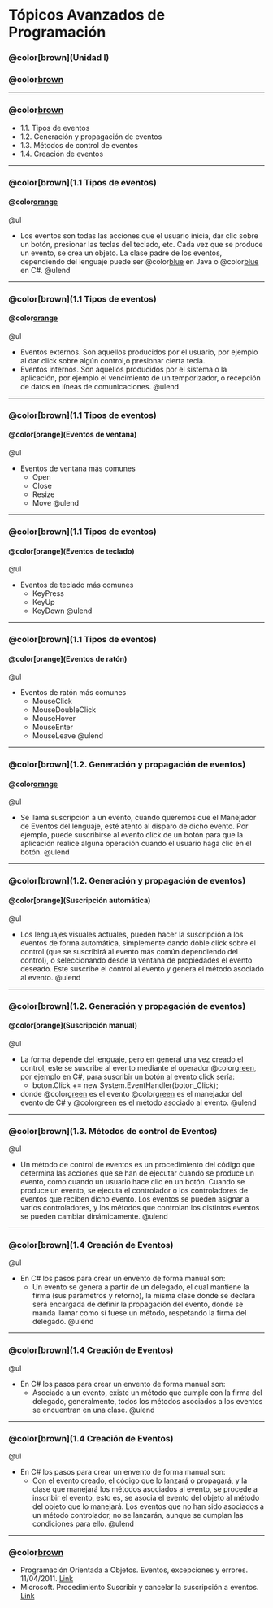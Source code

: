 # Tópicos Avanzados de Programación

### @color[brown](Unidad I)
### @color[brown](Eventos)

---
### @color[brown](Contenido)
- 1.1. Tipos de eventos
- 1.2. Generación y propagación de eventos
- 1.3. Métodos de control de eventos
- 1.4. Creación de eventos

---
### @color[brown](1.1 Tipos de eventos)
#### @color[orange](Introducción)
@ul
- Los eventos son todas las acciones que el usuario inicia, dar clic sobre un botón, presionar las teclas del teclado, etc. Cada vez que se produce un evento, se crea un objeto. La clase padre de los eventos, dependiendo del lenguaje puede ser @color[blue](java.awt.event) en Java o @color[blue](Sytem.EventHandler) en C#. 
@ulend

---
### @color[brown](1.1 Tipos de eventos)
#### @color[orange](Introducción)
@ul
- Eventos externos. Son aquellos producidos por el usuario, por ejemplo al dar click sobre algún control,o presionar cierta tecla.
- Eventos internos. Son aquellos producidos por el sistema o la aplicación, por ejemplo el vencimiento de un temporizador, o recepción de datos en líneas de comunicaciones.
@ulend

---
### @color[brown](1.1 Tipos de eventos)
#### @color[orange](Eventos de ventana)
@ul
- Eventos de ventana más comunes
    + Open
    + Close
    + Resize
    + Move
@ulend

---
### @color[brown](1.1 Tipos de eventos)
#### @color[orange](Eventos de teclado)
@ul
- Eventos de teclado más comunes
    + KeyPress
    + KeyUp
    + KeyDown
@ulend

---
### @color[brown](1.1 Tipos de eventos)
#### @color[orange](Eventos de ratón)
@ul
- Eventos de ratón más comunes
    + MouseClick
    + MouseDoubleClick
    + MouseHover
    + MouseEnter
    + MouseLeave
@ulend

---
### @color[brown](1.2. Generación y propagación de eventos)
#### @color[orange](Introducción)
@ul
- Se llama suscripción a un evento, cuando queremos que el Manejador de Eventos del lenguaje, esté atento al disparo de dicho evento. Por ejemplo, puede suscribirse al evento click de un botón para que la aplicación realice alguna operación cuando el usuario haga clic en el botón.
@ulend

---
### @color[brown](1.2. Generación y propagación de eventos)
#### @color[orange](Suscripción automática)
@ul
- Los lenguajes visuales actuales, pueden hacer la suscripción a los eventos de forma automática, simplemente dando doble click sobre el control (que se suscribirá al evento más común dependiendo del control), o seleccionando desde la ventana de propiedades el evento deseado. Este suscribe el control al evento y genera el método asociado al evento.
@ulend

---
### @color[brown](1.2. Generación y propagación de eventos)
#### @color[orange](Suscripción manual)
@ul
- La forma depende del lenguaje, pero en general una vez creado el control, este se suscribe al evento mediante el operador @color[green](+=), por ejemplo en C#, para suscribir un botón al evento click sería:
    + boton.Click += new System.EventHandler(boton_Click);
- donde @color[green](boton.Click) es el evento @color[green](EventHandler) es el manejador del evento de C# y @color[green](button_Click) es el método asociado al evento.
@ulend

---
### @color[brown](1.3. Métodos de control de Eventos)
@ul
- Un método de control de eventos es un procedimiento del código que determina las acciones que se han de ejecutar cuando se produce un evento, como cuando un usuario hace clic en un botón. Cuando se produce un evento, se ejecuta el controlador o los controladores de eventos que reciben dicho evento. Los eventos se pueden asignar a varios controladores, y los métodos que controlan los distintos eventos se pueden cambiar dinámicamente.
@ulend

---
### @color[brown](1.4 Creación de Eventos)
@ul
- En C# los pasos para crear un envento de forma manual son:
    + Un evento se genera a partir de un delegado, el cual mantiene la firma (sus parámetros y retorno), la misma clase donde se declara será encargada de definir la propagación del evento, donde se manda llamar como si fuese un método, respetando la firma del delegado.
@ulend


---
### @color[brown](1.4 Creación de Eventos)
@ul
- En C# los pasos para crear un envento de forma manual son:
    + Asociado a un evento, existe un método que cumple con la firma del delegado, generalmente, todos los métodos asociados a los eventos se encuentran en una clase.
@ulend

---
### @color[brown](1.4 Creación de Eventos)
@ul
- En C# los pasos para crear un envento de forma manual son:
    + Con el evento creado, el código que lo lanzará o propagará, y la clase que manejará los métodos asociados al evento, se procede a inscribir el evento, esto es, se asocia el evento del objeto al método del objeto que lo manejará. Los eventos que no han sido asociados a un método controlador, no se lanzarán, aunque se cumplan las condiciones para ello. 
@ulend

---
### @color[brown](Bibliografía)
- Programación Orientada a Objetos. Eventos, excepciones y errores. 11/04/2011. [Link](http://progra.usm.cl/apunte/materia/index.html)
- Microsoft. Procedimiento Suscribir y cancelar la suscripción a eventos. [Link](https://docs.microsoft.com/es-es/dotnet/csharp/programming-guide/events/how-to-subscribe-to-and-unsubscribe-from-events)
